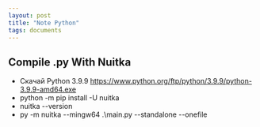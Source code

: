 ```yaml
---
layout: post
title: "Note Python"
tags: documents
---
```


## Compile .py With Nuitka 
- Скачай Python 3.9.9 https://www.python.org/ftp/python/3.9.9/python-3.9.9-amd64.exe
- python -m pip install -U nuitka
- nuitka --version
- py -m nuitka --mingw64 .\main.py --standalone --onefile